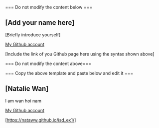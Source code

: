 === Do not modify the content below ===

## [Add your name here]
[Briefly introduce yourself]

[My Github account](http://www.github.com/put-your-github-username-here/)

[Include the link of you Github page here using the syntax shown above]

=== Do not modify the content above===

=== Copy the above template and paste below and edit it ===

## [Natalie Wan]

I am wan hoi nam

[My Github account](http://www.github.com/Nataww/)

[https://nataww.github.io/isd_ex1/]
